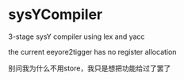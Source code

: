 # sysYCompiler
3-stage sysY compiler using lex and yacc

the current eeyore2tigger has no register allocation

别问我为什么不用store，我只是想把功能给过了罢了

